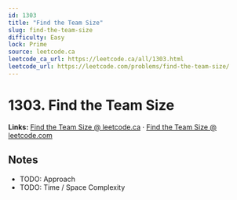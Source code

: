 ```yaml
--- 
id: 1303
title: "Find the Team Size"
slug: find-the-team-size
difficulty: Easy
lock: Prime
source: leetcode.ca
leetcode_ca_url: https://leetcode.ca/all/1303.html
leetcode_url: https://leetcode.com/problems/find-the-team-size/
---
```


# 1303. Find the Team Size

**Links:** [Find the Team Size @ leetcode.ca](https://leetcode.ca/all/1303.html) · [Find the Team Size @ leetcode.com](https://leetcode.com/problems/find-the-team-size/)

## Notes
- TODO: Approach
- TODO: Time / Space Complexity
